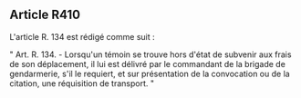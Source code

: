 Article R410
----
L'article R. 134 est rédigé comme suit :

" Art. R. 134. - Lorsqu'un témoin se trouve hors d'état de subvenir aux frais de
son déplacement, il lui est délivré par le commandant de la brigade de
gendarmerie, s'il le requiert, et sur présentation de la convocation ou de la
citation, une réquisition de transport. "
